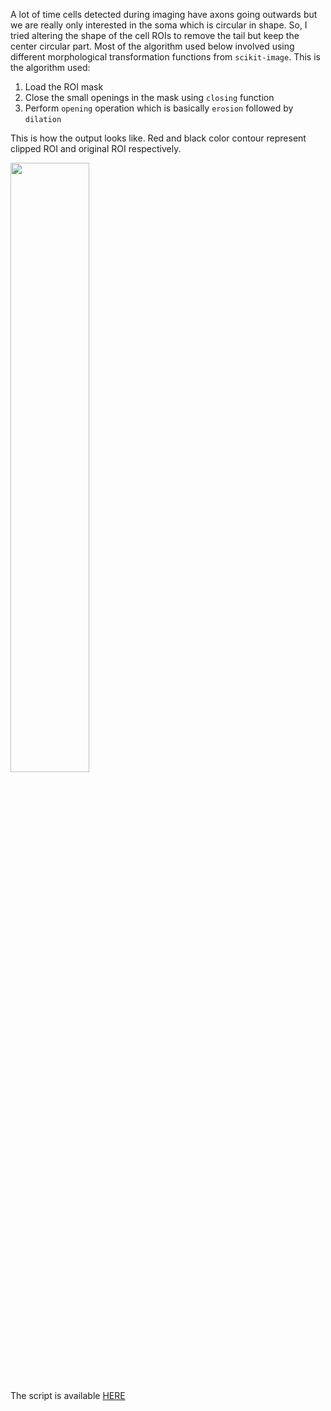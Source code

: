 A lot of time cells detected during imaging have axons going outwards but we are really only interested in the soma which is circular in shape. 
So, I tried altering the shape of the cell ROIs to remove the tail but keep the center circular part. Most of the algorithm used 
below involved using different morphological transformation functions from `scikit-image`. This is the algorithm used:

1. Load the ROI mask
2. Close the small openings in the mask using `closing` function
3. Perform `opening` operation which is basically `erosion` followed by `dilation`

This is how the output looks like. Red and black color contour represent clipped ROI and original ROI respectively.

<img src="https://rajatsaxena.github.io//images//combined_roi.png" width="50%" height="50%">

The script is available [HERE](https://github.com/rajatsaxena/suite2p_utils/blob/master/roi_shape_correction.py)
